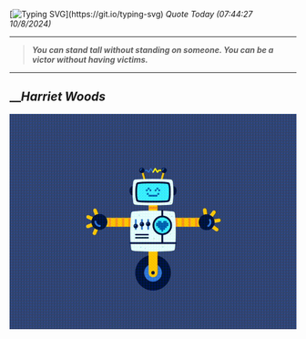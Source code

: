 [![Typing SVG](https://readme-typing-svg.herokuapp.com?font=Press+Start+2P&color=C2F784&size=35&width=900&height=100&lines=Hello+World%2C+I'm+Hung+!)](https://git.io/typing-svg) 
_Quote Today (07:44:27 10/8/2024)_
___
>**_You can stand tall without standing on someone. You can be a victor without having victims._**
___

## __**_Harriet Woods_**

![RobotDance](src/assets/images/robot-dancing-dribble.gif?style=center)
